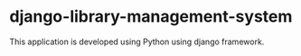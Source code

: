 # django-library-management-system
This application is developed using Python using django framework.
